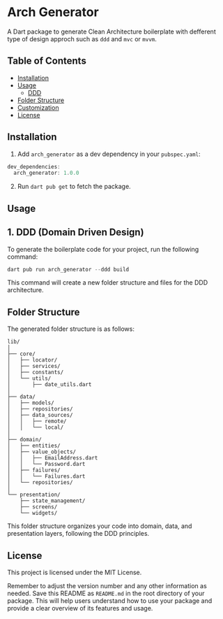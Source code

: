 # Arch Generator

A Dart package to generate Clean Architecture boilerplate with defferent type of design approch such as `ddd` and `mvc` or `mvvm`. 

## Table of Contents

- [Installation](#installation)
- [Usage](#usage)
  - [DDD](#1-ddd-domain-driven-design)
- [Folder Structure](#folder-structure)
- [Customization](#customization)
- [License](#license)

## Installation

1. Add `arch_generator` as a dev dependency in your `pubspec.yaml`:

```dart
dev_dependencies:
  arch_generator: 1.0.0
```

2. Run `dart pub get` to fetch the package.

## Usage

## 1. DDD (Domain Driven Design)

To generate the boilerplate code for your project, run the following command:

```dart 
dart pub run arch_generator --ddd build
```

This command will create a new folder structure and files for the DDD architecture.

## Folder Structure

The generated folder structure is as follows:

```
lib/
│
├── core/
│   ├── locator/
│   ├── services/
│   ├── constants/
│   └── utils/
│       ├── date_utils.dart
│
├── data/
│   ├── models/
│   ├── repositories/
│   ├── data_sources/
│   │   ├── remote/
│   │   └── local/
│
├── domain/
│   ├── entities/
│   ├── value_objects/
│   │   ├── EmailAddress.dart
│   │   └── Password.dart
│   ├── failures/
│   │   └── Failures.dart
│   └── repositories/
│
└── presentation/
    ├── state_management/
    ├── screens/
    └── widgets/
```

This folder structure organizes your code into domain, data, and presentation layers, following the DDD principles.

## License

This project is licensed under the MIT License.

Remember to adjust the version number and any other information as needed. Save this README as `README.md` in the root directory of your package. This will help users understand how to use your package and provide a clear overview of its features and usage.
